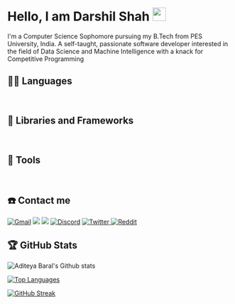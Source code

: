 # Hello, I am Darshil Shah <img src="https://raw.githubusercontent.com/iampavangandhi/iampavangandhi/master/gifs/Hi.gif" width="30px">

I'm a Computer Science Sophomore pursuing my B.Tech from PES University, India. A self-taught, passionate software developer interested in the field of Data Science and Machine Intelligence with a knack for Competitive Programming

## 👨‍💻 Languages
<a href=""><img alt="" src="https://img.shields.io/badge/Python-3776AB?style=for-the-badge&logo=python&logoColor=white" /></a>
<a href=""><img alt="" src="https://img.shields.io/badge/C-00599C?style=for-the-badge&logo=c&logoColor=white" /></a>
<a href=""><img alt="" src="https://img.shields.io/badge/R-276DC3?style=for-the-badge&logo=r&logoColor=white" /></a>
<a href=""><img alt="" src="https://img.shields.io/badge/Java-ED8B00?style=for-the-badge&logo=java&logoColor=white" /></a>
<a href=""><img alt="" src="https://img.shields.io/badge/HTML-239120?style=for-the-badge&logo=html5&logoColor=white" /></a>
<a href=""><img alt="" src="https://img.shields.io/badge/JavaScript-F7DF1E?style=for-the-badge&logo=javascript&logoColor=black" /></a>
<a href=""><img alt="" src="https://img.shields.io/badge/PHP-777BB4?style=for-the-badge&logo=php&logoColor=white" /></a>
<a href=""><img alt="" src="https://img.shields.io/badge/Markdown-000000?style=for-the-badge&logo=markdown&logoColor=white" /></a>
<a href=""><img alt="" src="https://img.shields.io/badge/MySQL-00000F?style=for-the-badge&logo=mysql&logoColor=white" /></a>

## 🧰 Libraries and Frameworks
<a href=""><img alt="" src="https://img.shields.io/badge/TensorFlow-FF6F00?style=for-the-badge&logo=TensorFlow&logoColor=white" /></a>
<a href=""><img alt="" src="https://img.shields.io/badge/Keras-D00000?style=for-the-badge&logo=Keras&logoColor=white" /></a>
<a href=""><img alt="" src="https://img.shields.io/badge/scikit_learn-F7931E?style=for-the-badge&logo=scikit-learn&logoColor=white" /></a>
<a href=""><img alt="" src="https://img.shields.io/badge/Flask-000000?style=for-the-badge&logo=flask&logoColor=white" /></a>
<a href=""><img alt="" src="https://img.shields.io/badge/Selenium-43B02A?style=for-the-badge&logo=Selenium&logoColor=white" /></a>

## 🔧 Tools
<a href=""><img alt="" src="https://img.shields.io/badge/Git-F05032?style=for-the-badge&logo=git&logoColor=white" /></a>
<a href=""><img alt="" src="https://img.shields.io/badge/GitHub-100000?style=for-the-badge&logo=github&logoColor=white" /></a>
<a href=""><img alt="" src="https://img.shields.io/badge/conda-342B029.svg?&style=for-the-badge&logo=anaconda&logoColor=white" /></a>
<a href=""><img alt="" src="https://img.shields.io/badge/Jupyter-F37626.svg?&style=for-the-badge&logo=Jupyter&logoColor=white" /></a>
<a href=""><img alt="" src="https://img.shields.io/badge/Postman-FF6C37?style=for-the-badge&logo=Postman&logoColor=white" /></a>
<a href=""><img alt="" src="https://img.shields.io/badge/Amazon_AWS-232F3E?style=for-the-badge&logo=amazon-aws&logoColor=white" /></a>
<a href=""><img alt="" src="https://img.shields.io/badge/Heroku-430098?style=for-the-badge&logo=heroku&logoColor=white" /></a>
<a href=""><img alt="" src="https://img.shields.io/badge/Visual_Studio_Code-0078D4?style=for-the-badge&logo=visual%20studio%20code&logoColor=white" /></a>
<a href=""><img alt="" src="https://img.shields.io/badge/sublime_text-%23575757.svg?&style=for-the-badge&logo=sublime-text&logoColor=important" /></a>
<a href=""><img alt="" src="https://img.shields.io/badge/Arduino_IDE-00979D?style=for-the-badge&logo=arduino&logoColor=white" /></a>
<a href=""><img alt="" src="https://img.shields.io/badge/Microsoft_Office-D83B01?style=for-the-badge&logo=microsoft-office&logoColor=white" /></a>
<a href=""><img alt="" src="https://img.shields.io/badge/gimp-5C5543?style=for-the-badge&logo=gimp&logoColor=white" /></a>
<a href=""><img alt="" src="https://img.shields.io/badge/Canva-%2300C4CC.svg?&style=for-the-badge&logo=Canva&logoColor=white" /></a>


## ☎️ Contact me 

<a href = "mailto:darshil.vs23@gmail.com?subject=From your Github Profile" ><img alt="Gmail" src="https://img.shields.io/badge/Gmail-D14836?style=for-the-badge&logo=gmail&logoColor=white" /></a>
<a href = "https://www.linkedin.com/in/darshil-shah-79b0021a1/" ><img src="https://img.shields.io/badge/linkedin%20-%230077B5.svg?&style=for-the-badge&logo=linkedin&logoColor=white"/></a>
<a href = "" ><img src="https://img.shields.io/badge/instagram%20-%23E4405F.svg?&style=for-the-badge&logo=Instagram&logoColor=white"/></a>
<a href="https://discordapp.com/users/543143780925177857/"><img alt="Discord" src="https://img.shields.io/badge/Discord-7289DA?style=for-the-badge&logo=discord&logoColor=white" /></a>
<a href = "https://twitter.com/DarshilVs23" ><img alt="Twitter" src="https://img.shields.io/badge/twitter-%231DA1F2.svg?&style=for-the-badge&logo=Twitter&logoColor=white"/> </a>
<a href="https://www.reddit.com/user/darshil_vs23"><img alt="Reddit" src="https://img.shields.io/badge/Reddit-FF4500?style=for-the-badge&logo=reddit&logoColor=white" /></a>
<!--<a href="https://t.me/aditeyabaral"><img alt="Telegram" src="https://img.shields.io/badge/Telegram-2CA5E0?style=for-the-badge&logo=telegram&logoColor=white" /></a>-->

## 🏆 GitHub Stats
![Aditeya Baral's Github stats](https://github-readme-stats.vercel.app/api?username=darshil-geek&count_private=true&theme=tokyonight)

[![Top Languages](https://github-readme-stats.vercel.app/api/top-langs/?username=darshil-geek&layout=compact&show_icons=true&theme=tokyonight)](https://github.com/DenverCoder1/github-readme-streak-stats)

[![GitHub Streak](https://github-readme-streak-stats.herokuapp.com/?user=darshil-geek&theme=tokyonight)](https://github.com/DenverCoder1/github-readme-streak-stats)

<!--<img alt="Aditeya's Activity Graph" src="https://activity-graph.herokuapp.com/graph?username=aditeyabaral&theme=github"/>-->
